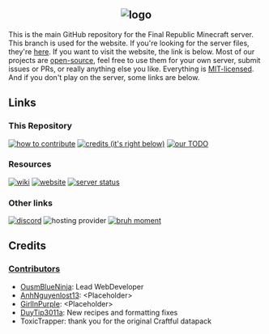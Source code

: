 <h2 align="center">
  <img src="https://media.discordapp.net/attachments/1114142242970542090/1133825188069384284/Banner.png?width=1440&height=720" alt="logo">
</h2>

This is the main GitHub repository for the Final Republic Minecraft server. This branch is used for the website. If you're looking for the server files, they're [here](../../tree/server_files). If you want to visit the website, the link is below.
Most of our projects are [open-source](/projects), feel free to use them for your own server, submit issues or PRs, or really anything else you like. Everything is [MIT-licensed](LICENSE).
And if you don't play on the server, some links are below.

## Links

### This Repository

<a href="/projects/Compiling_%26_Contibuting.md#contributing"><img src="https://img.shields.io/badge/how_to-contribute-green" alt="how to contribute"></a>
<a href="#credits"><img src="https://img.shields.io/badge/credits-it's_right_below-blue" alt="credits (it's right below)"></a>
<a href="/projects/Compiling_%26_Contibuting.md#our_todo"><img src="https://img.shields.io/badge/our-TODO-red" alt="our TODO"></a>

### Resources

<a href="https://discord.com/channels/969376256640569474/1104113680083337237"><img src="https://img.shields.io/badge/our-wiki_(discord)-blue" alt="wiki"></a>
<a href="https://girlinpurple.github.io/finalrepublic"><img src="https://img.shields.io/badge/our-website-green" alt="website"></a>
<a href="https://mcsrvstat.us/server/finalrepublic.duckdns.org"><img src="https://img.shields.io/badge/self_hosting-not_an_option-red" alt="server status"></a>

### Other links

<a href="https://discord.gg/MX5fWws7wE"><img src="https://img.shields.io/discord/969376256640569474?label=discord&color=%235865F2" alt="discord"></a>
<img src="https://img.shields.io/badge/hosting_provider-none-red" alt="hosting provider">
<a href=""><img src="https://img.shields.io/badge/holy_shit-dj_is_trans-590481" alt="bruh moment"></a>

## Credits

### [Contributors](/../../graphs/contributors)

- [OusmBlueNinja](https://github.com/OusmBlueNinja): Lead WebDeveloper
- [AnhNguyenlost13](https://github.com/AnhNguyenlost13): \<Placeholder\>
- [GirlInPurple](https://github.com/GirlInPurple): \<Placeholder\>
- [DuyTip3011a](https://github.com/DuyTip3011a): New recipes and formatting fixes
- ToxicTrapper: thank you for the original Craftful datapack
